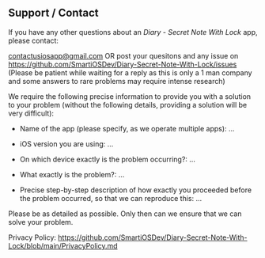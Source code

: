 ## Support / Contact


If you have any other questions about an *Diary - Secret Note With Lock* app, please contact:

contactusiosapp@gmail.com OR post your quesitons and any issue on https://github.com/SmartiOSDev/Diary-Secret-Note-With-Lock/issues
(Please be patient while waiting for a reply as this is only a 1 man company and some answers to rare problems may require intense research)

We require the following precise information to provide you with a solution to your problem (without the following details, providing a solution will be very difficult):

- Name of the app (please specify, as we operate multiple apps): …

- iOS version you are using: …

- On which device exactly is the problem occurring?: …

- What exactly is the problem?: …

- Precise step-by-step description of how exactly you proceeded before the problem occurred, so that we can reproduce this: …


Please be as detailed as possible. Only then can we ensure that we can solve your problem.

Privacy Policy: https://github.com/SmartiOSDev/Diary-Secret-Note-With-Lock/blob/main/PrivacyPolicy.md
